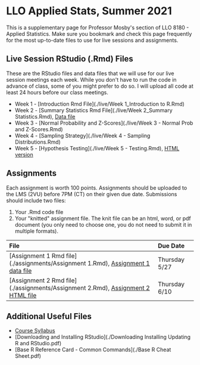 # LLO Applied Stats, Summer 2021

This is a supplementary page for Professor Mosby's section of LLO 8180 - Applied Statistics. Make sure you bookmark and check this page frequently for the most up-to-date files to use for live sessions and assignments. 

## Live Session RStudio (.Rmd) Files
These are the RStudio files and data files that we will use for our live session meetings each week. While you don't have to run the code in advance of class, some of you might prefer to do so. I will upload all code at least 24 hours before our class meetings.
- Week 1 - [Introduction Rmd File](./live/Week 1_Introduction to R.Rmd)
- Week 2 - [Summary Statistics Rmd File](./live/Week 2_Summary Statistics.Rmd), [Data file](./live/week2data.txt) 
- Week 3 - [Normal Probability and Z-Scores](./live/Week 3 - Normal Prob and Z-Scores.Rmd)
- Week 4 - [Sampling Strategy](./live/Week 4 - Sampling Distributions.Rmd)
- Week 5 - [Hypothesis Testing](./live/Week 5 - Testing.Rmd), [HTML version](./live/Week-5---Testing.html)


## Assignments
Each assignment is worth 100 points. Assignments should be uploaded to the LMS (2VU) before 7PM (CT) on their given due date. Submissions should include two files:
1. Your .Rmd code file
2. Your "knitted" assignment file. The knit file can be an html, word, or pdf document (you only need to choose one, you do not need to submit it in multiple formats). 

| File      | Due Date          |
|:-------------|:------------------|
| [Assignment 1 Rmd file](./assignments/Assignment 1.Rmd), [Assignment 1 data file](./assignments/phd.txt) | Thursday 5/27 |
| [Assignment 2 Rmd file](./assignments/Assignment 2.Rmd), [Assignment 2 HTML file](./assignments/Assignment-2.html) | Thursday 6/10 |
  

## Additional Useful Files
* [Course Syllabus](./llo_8180_syllabus.pdf)
* [Downloading and Installing RStudio](./Downloading Installing Updating R and RStudio.pdf)
* [Base R Reference Card - Common Commands](./Base R Cheat Sheet.pdf)
